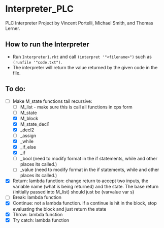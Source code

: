 # Interpreter_PLC
PLC Interpreter Project by Vincent Portelli, Michael Smith, and Thomas Lerner.

## How to run the Interpreter
* Run `Interpreter1.rkt` and call `(interpret '"<filename>")` such as `(runfile '"code.txt")`. 
* The interpreter will return the value returned by the given code in the file. 

## To do: 

- [ ] Make M_state functions tail recursive: 
	- [ ] M_list - make sure this is call all functions in cps form
	- [ ] M_state
	- [x] M_block
	- [x] M_state_decl1
	- [x] _decl2
	- [ ] _assign
	- [x] _while
	- [x] _if_else 
	- [x] _if 
	- [ ] _bool (need to modify format in the if statements, while and other places its called.)
	- [ ] _value (need to modify format in the if statements, while and other places its called.)

- [x] Return: lambda function: change return to accept two inputs, the variable name (what is being returned) and the state. The base return (initially passed into M_list) should just be (varvalue var s)
- [ ] Break: lambda function
- [x] Continue: not a lambda function. if a continue is hit in the block, stop evaluating the block and just return the state
- [x] Throw: lambda function
- [x] Try catch: lambda function
